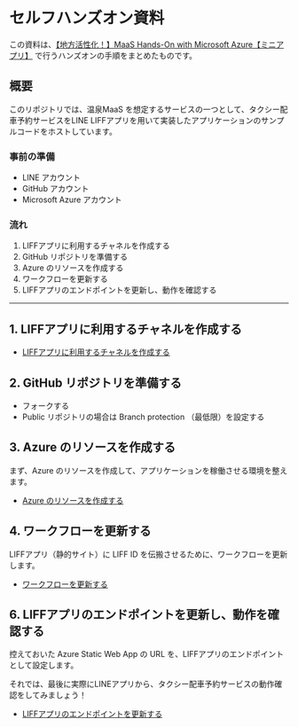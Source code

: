 # セルフハンズオン資料

この資料は、[【地方活性化！】MaaS Hands-On with Microsoft Azure【ミニアプリ】](https://linedevelopercommunity.connpass.com/event/220376/) で行うハンズオンの手順をまとめたものです。

## 概要

このリポジトリでは、温泉MaaS を想定するサービスの一つとして、タクシー配車予約サービスをLINE LIFFアプリを用いて実装したアプリケーションのサンプルコードをホストしています。

### 事前の準備

- LINE アカウント
- GitHub アカウント
- Microsoft Azure アカウント

### 流れ

1. LIFFアプリに利用するチャネルを作成する
2. GitHub リポジトリを準備する
3. Azure のリソースを作成する
4. ワークフローを更新する
5. LIFFアプリのエンドポイントを更新し、動作を確認する

----

## 1. LIFFアプリに利用するチャネルを作成する

- [LIFFアプリに利用するチャネルを作成する](./create-line-channels.md)

## 2. GitHub リポジトリを準備する

- フォークする
- Public リポジトリの場合は Branch protection （最低限）を設定する

## 3. Azure のリソースを作成する

まず、Azure のリソースを作成して、アプリケーションを稼働させる環境を整えます。

- [Azure のリソースを作成する](./create-azure-resources.md)

## 4. ワークフローを更新する

LIFFアプリ（静的サイト）に LIFF ID を伝搬させるために、ワークフローを更新します。

- [ワークフローを更新する](./update-workflow.md)

## 6. LIFFアプリのエンドポイントを更新し、動作を確認する

控えておいた Azure Static Web App の URL を、LIFFアプリのエンドポイントとして設定します。

それでは、最後に実際にLINEアプリから、タクシー配車予約サービスの動作確認をしてみましょう！

- [LIFFアプリのエンドポイントを更新する](./update-liff-endpoint-and-congrats.md)